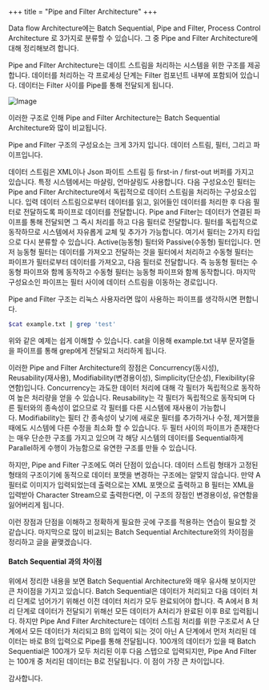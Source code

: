 +++
title = "Pipe and Filter Architecture"
+++

Data flow Architecture에는 Batch Sequential, Pipe and Filter, Process Control Architecture 로 3가지로 분류할 수 있습니다. 그 중 Pipe and Filter Architecture에 대해 정리해보려 합니다.

Pipe and Filter Architecture는 데이트 스트림을 처리하는 시스템을 위한 구조를 제공합니다. 데이터를 처리하는 각 프로세싱 단계는 Filter 컴포넌트 내부에 포함되어 있습니다. 데이터는 Filter 사이를 Pipe를 통해 전달되게 됩니다. 


![Image](https://img1.daumcdn.net/thumb/R1280x0/?scode=mtistory2&fname=http%3A%2F%2Fcfile2.uf.tistory.com%2Fimage%2F99545C3F5C89238C0A5135)


이러한 구조로 인해 Pipe and Filter Architecture는 Batch Sequential Architecture와 많이 비교됩니다. 

Pipe and Filter 구조의 구성요소는 크게 3가지 입니다. 데이터 스트림, 필터, 그리고 파이프입니다. 

데이터 스트림은 XML이나 Json 파이트 스트림 등 first-in / first-out 버퍼를 가지고 있습니다. 특정 시스템에서는 마샬링, 언마샬링도 사용합니다. 다음 구성요소인 필터는 Pipe and Filter Architecture에서 독립적으로 데이터 스트림을 처리하는 구성요소입니다. 입력 데이터 스트림으로부터 데이터를 읽고, 읽어들인 데이터를 처리한 후 다음 필터로 전달하도록 파이프로 데이터를 전달합니다. Pipe and Filter는 데이터가 연결된 파이프를 통해 전달되면 그 즉시 처리를 하고 다음 필터로 전달합니다. 필터를 독립적으로 동작하므로 시스템에서 자유롭게 교체 및 추가가 가능합니다. 여기서 필터는 2가지 타입으로 다시 분류할 수 있습니다. Active(능동형) 필터와 Passive(수동형) 필터입니다. 먼저 능동형 필터는 데이터를 가져오고 전달하는 것을 필터에서 처리하고 수동형 필터는 파이프가 필터로부터 데이터를 가져오고, 다음 필터로 전달합니다. 즉 능동형 필터는 수동형 파이프와 함께 동작하고 수동형 필터는 능동형 파이프와 함께 동작합니다. 마지막 구성요소인 파이프는 필터 사이에 데이터 스트림을 이동하는 경로입니다.

Pipe and Filter 구조는 리눅스 사용자라면 많이 사용하는 파이프를 생각하시면 편합니다. 

```sh
$cat example.txt | grep 'test'
```

위와 같은 예제는 쉽게 이해할 수 있습니다. cat을 이용해 example.txt 내부 문자열들을 파이프를 통해 grep에게 전달되고 처리하게 됩니다.

이러한 Pipe and Filter Architecture의 장점은 Concurrency(동시성), Reusability(재사용), Modifiability(변경용이성), Simplicity(단순성), Flexibility(유연함)입니다. Concurrency는 과도한 데이터 처리에 대해 각 필터가 독립적으로 동작하여 높은 처리량을 얻을 수 있습니다. Reusability는 각 필터가 독립적으로 동작되며 다른 필터와의 종속성이 없으므로 각 필터를 다른 시스템에 재사용이 가능합니다. Modifiability는 필터 간 종속성이 낮기에 새로운 필터를 추가하거나 수정, 제거했을때에도 시스템에 다른 수정을 최소화 할 수 있습니다. 두 필터 사이의 파이프가 존재한다는 매우 단순한 구조를 가지고 있으며 각 해당 시스템의 데이터를 Sequential하게 Parallel하게 수행이 가능함으로 유연한 구조를 만들 수 있습니다.

하지만, Pipe and Filter 구조에도 여러 단점이 있습니다. 데이터 스트림 형태가 고정된 형태의 구조이기에 동적으로 데이터 포맷을 변경하는 구조에는 알맞지 않습니다. 만약 A 필터로 이미지가 입력되었는데 출력으로는 XML 포맷으로 출력하고 B 필터는 XML을 입력받아 Character Stream으로 출력한다면, 이 구조의 장점인 변경용이성, 유연함을 잃어버리게 됩니다. 

이런 장점과 단점을 이해하고 정확하게 필요한 곳에 구조를 적용하는 연습이 필요할 것 같습니다. 마지막으로 많이 비교되는 Batch Sequential Architecture와의 차이점을 정리하고 글을 끝맺겠습니다.

#### Batch Sequential 과의 차이점

위에서 정리한 내용을 보면 Batch Sequential Architecture와 매우 유사해 보이지만 큰 차이점을 가지고 있습니다. Batch Sequential은 데이터가 처리되고 다음 데이터 처리 단계로 넘어가기 위해선 이전 데이터 처리가 모두 완료되어야 합니다. 즉 A에서 B 처리 단계로 데이터가 전달되기 위해선 모든 데이터가 A처리가 완료된 이후 B로 입력됩니다. 하지만 Pipe And Filter Architecture는 데이터 스트림 처리를 위한 구조로서 A 단계에서 모든 데이터가 처리되고 B의 입력이 되는 것이 아닌 A 단계에서 먼저 처리된 데이터는 바로 B의 입력으로 Pipe를 통해 전달됩니다. 100개의 데이터가 있을 때 Batch Sequential은 100개가 모두 처리된 이후 다음 스텝으로 입력되지만, Pipe And Filter는 100개 중 처리된 데이터는 B로 전달됩니다. 이 점이 가장 큰 차이입니다.

감사합니다.
